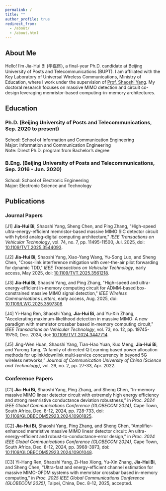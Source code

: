 ```yaml
---
permalink: /
title: ""
author_profile: true
redirect_from: 
  - /about/
  - /about.html
---
```


## About Me

Hello! I’m Jia-Hui Bi (毕嘉辉), a final-year Ph.D. candidate at Beijing University of Posts and Telecommunications (BUPT). I am affiliated with the Key Laboratory of Universal Wireless Communications, Ministry of Education, where I work under the supervision of [Prof. Shaoshi Yang](https://teacher.bupt.edu.cn/yangshaoshi/zh_CN/). My doctoral research focuses on massive MIMO detection and circuit co-design leveraging memristor-based computing-in-memory architectures.

## Education

### Ph.D. (Beijing University of Posts and Telecommunications, Sep. 2020 to present)
School:  School of Information and Communication Engineering  
Major: Information and Communication Engineering  
Note: Direct Ph.D. program from Bachelor’s degree

### B.Eng. (Beijing University of Posts and Telecommunications, Sep. 2016 - Jun. 2020)
School:  School of Electronic Engineering  
Major: Electronic Science and Technology  

## Publications

### Journal Papers

[J1] **Jia-Hui Bi**, Shaoshi Yang, Sheng Chen, and Ping Zhang, "High-speed ultra-energy-efficient memristor-based massive MIMO SIC detector circuit with hybrid analog-digital computing architecture," *IEEE Transactions on Vehicular Technology*, vol. 74, no. 7, pp. 11495-11500, Jul. 2025, doi: [10.1109/TVT.2025.3544093](https://ieeexplore.ieee.org/document/11017468).

[J2] **Jia-Hui Bi**, Shaoshi Yang, Xiao-Yang Wang, Yu-Song Luo, and Sheng Chen, "Cross-link interference mitigation with over-the-air pilot forwarding for dynamic TDD," *IEEE Transactions on Vehicular Technology*, early access, May 2025, doi: [10.1109/TVT.2025.3561218](https://ieeexplore.ieee.org/document/10989763).

[J3] **Jia-Hui Bi**, Shaoshi Yang, and Ping Zhang, "High-speed and ultra-energy-efficient in-memory computing circuit for ADMM-based box-constrained massive MIMO signal detection," *IEEE Wireless Communications Letters*, early access, Aug. 2025, doi: [10.1109/LWC.2025.3597308](https://ieeexplore.ieee.org/document/11121883).

[J4] Yi-Hang Ren, Shaoshi Yang, **Jia-Hui Bi**, and Yu-Xin Zhang, "Accelerating maximum-likelihood detection in massive MIMO: A new paradigm with memristor crossbar based in-memory computing circuit," *IEEE Transactions on Vehicular Technology*, vol. 73, no. 12, pp. 19745-19750, Dec. 2024, doi: [10.1109/TVT.2024.3447714](https://ieeexplore.ieee.org/document/10738291).

[J5] Jing-Wen Huan, Shaoshi Yang, Tian-Hao Yuan, Kuo Meng, **Jia-Hui Bi**, and Yurong Tang, “A family of directed Q‑Learning based power allocation methods for uplink/downlink multi‑service concurrency in beyond 5G wireless networks,” *Journal of Communication University of China (Science and Technology)*, vol. 29, no. 2, pp. 27-33, Apr. 2022.

### Conference Papers

[C1] **Jia-Hui Bi**, Shaoshi Yang, Ping Zhang, and Sheng Chen, “In-memory massive MIMO linear detector circuit with extremely high energy efficiency and strong memristive conductance deviation robustness,” in *Proc. 2024 IEEE Global Communications Conference (GLOBECOM 2024)*, Cape Town, South Africa, Dec. 8-12, 2024, pp. 728-733, doi: [10.1109/GLOBECOM52923.2024.10901825](https://ieeexplore.ieee.org/document/10901825).

[C2] **Jia-Hui Bi**, Shaoshi Yang, Ping Zhang, and Sheng Chen, “Amplifier-enhanced memristive massive MIMO linear detector circuit: An ultra-energy-efficient and robust-to-conductance-error design,” in *Proc. 2024 IEEE Global Communications Conference (GLOBECOM 2024)*, Cape Town, South Africa, Dec. 8-12, 2024, pp. 3968-3973, doi: [10.1109/GLOBECOM52923.2024.10901048](https://ieeexplore.ieee.org/document/10901048).

[C3] Yi-Hang Ren, Shaoshi Yang, Zi-Hao Xiong, Yu-Xin Zhang, **Jia-Hui Bi**, and Sheng Chen, “Ultra-fast and energy-efficient channel estimation for massive MIMO-OFDM systems with memristor crossbar based in-memory computing,” in *Proc. 2025 IEEE Global Communications Conference (GLOBECOM 2025)*, Taipei, China, Dec. 8-12, 2025, accepted. 
